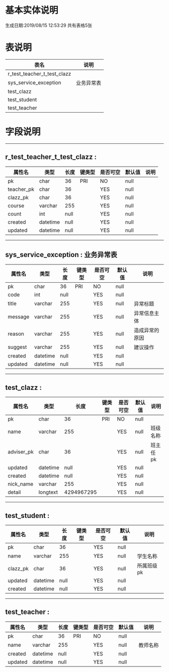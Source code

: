 # 基本实体说明
生成日期:2019/08/15 12:53:29
共有表格5张
# 表说明

|表名|说明|
|----|----|
 |r_test_teacher_t_test_clazz | |
 |sys_service_exception |业务异常表 |
 |test_clazz | |
 |test_student | |
 |test_teacher | |
# 字段说明

-------------------------------------------------
## r_test_teacher_t_test_clazz : 

|属性名|类型|长度|键类型|是否可空|默认值|说明|
|-----|----|----|----|----|----|----|
 |pk |char  |36  |PRI  |NO  |null  |  |
 |teacher_pk |char  |36  |  |YES  |null  |  |
 |clazz_pk |char  |36  |  |YES  |null  |  |
 |course |varchar  |255  |  |YES  |null  |  |
 |count |int  |null  |  |YES  |null  |  |
 |created |datetime  |null  |  |YES  |null  |  |
 |updated |datetime  |null  |  |YES  |null  |  |

-------------------------------------------------
## sys_service_exception : 业务异常表

|属性名|类型|长度|键类型|是否可空|默认值|说明|
|-----|----|----|----|----|----|----|
 |pk |char  |36  |PRI  |NO  |null  |  |
 |code |int  |null  |  |YES  |null  |  |
 |title |varchar  |255  |  |YES  |null  |异常标题  |
 |message |varchar  |255  |  |YES  |null  |异常信息主体  |
 |reason |varchar  |255  |  |YES  |null  |造成异常的原因  |
 |suggest |varchar  |255  |  |YES  |null  |建议操作  |
 |created |datetime  |null  |  |YES  |null  |  |
 |updated |datetime  |null  |  |YES  |null  |  |

-------------------------------------------------
## test_clazz : 

|属性名|类型|长度|键类型|是否可空|默认值|说明|
|-----|----|----|----|----|----|----|
 |pk |char  |36  |PRI  |NO  |null  |  |
 |name |varchar  |255  |  |YES  |null  |班级名称  |
 |adviser_pk |char  |36  |  |YES  |null  |班主任pk  |
 |updated |datetime  |null  |  |YES  |null  |  |
 |created |datetime  |null  |  |YES  |null  |  |
 |nick_name |varchar  |255  |  |YES  |null  |  |
 |detail |longtext  |4294967295  |  |YES  |null  |  |

-------------------------------------------------
## test_student : 

|属性名|类型|长度|键类型|是否可空|默认值|说明|
|-----|----|----|----|----|----|----|
 |pk |char  |36  |  |YES  |null  |  |
 |name |varchar  |255  |  |YES  |null  |学生名称  |
 |clazz_pk |char  |36  |  |YES  |null  |所属班级pk  |
 |updated |datetime  |null  |  |YES  |null  |  |
 |created |datetime  |null  |  |YES  |null  |  |

-------------------------------------------------
## test_teacher : 

|属性名|类型|长度|键类型|是否可空|默认值|说明|
|-----|----|----|----|----|----|----|
 |pk |char  |36  |PRI  |NO  |null  |  |
 |name |varchar  |255  |  |YES  |null  |教师名称  |
 |created |datetime  |null  |  |YES  |null  |  |
 |updated |datetime  |null  |  |YES  |null  |  |
